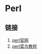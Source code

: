 # Perl

## 链接
1. [perl官网](http://www.perl.org/)
1. [perl菜鸟教程](https://www.runoob.com/perl/perl-tutorial.html)